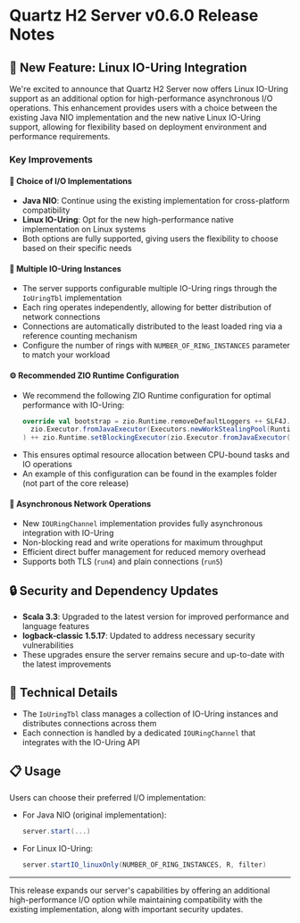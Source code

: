 # Quartz H2 Server v0.6.0 Release Notes

## 🚀 New Feature: Linux IO-Uring Integration

We're excited to announce that Quartz H2 Server now offers Linux IO-Uring support as an additional option for high-performance asynchronous I/O operations. This enhancement provides users with a choice between the existing Java NIO implementation and the new native Linux IO-Uring support, allowing for flexibility based on deployment environment and performance requirements.

### Key Improvements

#### 🔄 Choice of I/O Implementations
- **Java NIO**: Continue using the existing implementation for cross-platform compatibility
- **Linux IO-Uring**: Opt for the new high-performance native implementation on Linux systems
- Both options are fully supported, giving users the flexibility to choose based on their specific needs

#### 🔢 Multiple IO-Uring Instances
- The server supports configurable multiple IO-Uring rings through the `IoUringTbl` implementation
- Each ring operates independently, allowing for better distribution of network connections
- Connections are automatically distributed to the least loaded ring via a reference counting mechanism
- Configure the number of rings with `NUMBER_OF_RING_INSTANCES` parameter to match your workload

#### ⚙️ Recommended ZIO Runtime Configuration
- We recommend the following ZIO Runtime configuration for optimal performance with IO-Uring:
  ```scala
  override val bootstrap = zio.Runtime.removeDefaultLoggers ++ SLF4J.slf4j ++ zio.Runtime.setExecutor(
    zio.Executor.fromJavaExecutor(Executors.newWorkStealingPool(Runtime.getRuntime().availableProcessors() - NUMBER_OF_RING_INSTANCES))
  ) ++ zio.Runtime.setBlockingExecutor(zio.Executor.fromJavaExecutor(Executors.newCachedThreadPool()))
  ```
- This ensures optimal resource allocation between CPU-bound tasks and IO operations
- An example of this configuration can be found in the examples folder (not part of the core release)

#### 🔄 Asynchronous Network Operations
- New `IOURingChannel` implementation provides fully asynchronous integration with IO-Uring
- Non-blocking read and write operations for maximum throughput
- Efficient direct buffer management for reduced memory overhead
- Supports both TLS (`run4`) and plain connections (`run5`)

## 🔒 Security and Dependency Updates

- **Scala 3.3**: Upgraded to the latest version for improved performance and language features
- **logback-classic 1.5.17**: Updated to address necessary security vulnerabilities
- These upgrades ensure the server remains secure and up-to-date with the latest improvements

## 🔧 Technical Details

- The `IoUringTbl` class manages a collection of IO-Uring instances and distributes connections across them
- Each connection is handled by a dedicated `IOURingChannel` that integrates with the IO-Uring API

## 📋 Usage

Users can choose their preferred I/O implementation:

- For Java NIO (original implementation):
  ```scala
  server.start(...)
  ```

- For Linux IO-Uring:
  ```scala
  server.startIO_linuxOnly(NUMBER_OF_RING_INSTANCES, R, filter)
  ```

---

This release expands our server's capabilities by offering an additional high-performance I/O option while maintaining compatibility with the existing implementation, along with important security updates.

